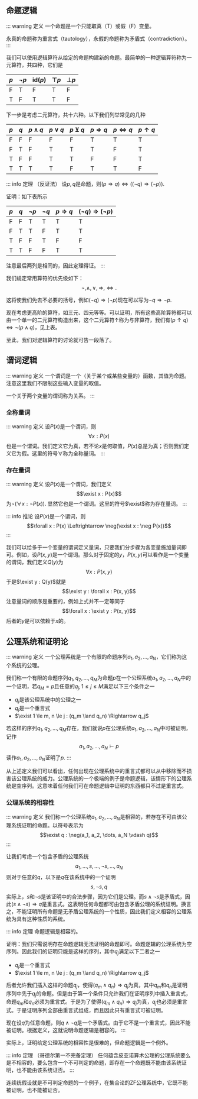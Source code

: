
## 命题逻辑

::: warning 定义
一个命题是一个只能取真（T）或假（F）变量。

永真的命题称为重言式（tautology），永假的命题称为矛盾式（contradiction）。
:::

我们可以使用逻辑算符从给定的命题构建新的命题。最简单的一种逻辑算符称为一元算符，共四种，它们是

| $p$ | $\neg p$ | $\mathrm{id}(p)$ | $\top p$ | $\bot p$ |
|--|--|--|--|--|
| F | T | F | T | F |
| T | F | T | T | F |

下一步是考虑二元算符，共十六种。以下我们列举常见的几种

| $p$ | $q$ | $p \land q$ | $p \lor q$ | $p \veebar q$ | $p \Rightarrow q$ | $p \Leftrightarrow q$ | $p \uparrow q$ |
|--|--|--|--|--|--|--|--|
| F | F | F | F | F | T | T | T |
| F | T | F | T | T | T | F | T |
| T | F | F | T | T | F | F | T |
| T | T | T | T | F | T | T | F |

::: info 定理 （反证法）
设$p, q$是命题，则$(p \Rightarrow q) \Leftrightarrow ((\neg q) \Rightarrow (\neg p))$.

证明：如下表所示

| $p$ | $q$ | $\neg p$ | $\neg q$ | $p \Rightarrow q$ | $(\neg q) \Rightarrow (\neg p)$ |
|--|--|--|--|--|--|
| F | F | T | T | T | T |
| F | T | T | F | T | T |
| T | F | F | T | F | F |
| T | T | F | F | T | T |

注意最后两列是相同的，因此定理得证。
:::

我们规定常用算符的优先级如下：
$$\neg, \land, \lor, \Rightarrow, \Leftrightarrow.$$

这将使我们免去不必要的括号，例如$(\neg q) \Rightarrow (\neg p)$现在可以写为$\neg q \Rightarrow \neg p$.

现在考虑更高阶的算符，如三元、四元等等。可以证明，所有这些高阶算符都可以由一个单一的二元算符构造出来，这个二元算符$\uparrow$称为与非算符，我们有$(p \uparrow q) \Leftrightarrow \neg(p \land q)$，见上表。

至此，我们对逻辑算符的讨论就可告一段落了。

## 谓词逻辑

::: warning 定义
一个谓词是一个（关于某个或某些变量的）函数，其值为命题。注意这里我们不限制这些输入变量的取值。

一个关于两个变量的谓词称为关系。
:::

### 全称量词

::: warning 定义
设$P(x)$是一个谓词，则
$$\forall x: P(x)$$
也是一个谓词。我们定义它为真，若不论$x$是何取值，$P(x)$总是为真；否则我们定义它为假。这里的符号$\forall$称为全称量词。
:::

### 存在量词

::: warning 定义
设$P(x)$是一个谓词，我们定义
$$\exist x : P(x)$$
为$\neg(\forall x: \neg P(x))$. 显然它也是一个谓词。这里的符号$\exist$称为存在量词。
:::

::: info 推论
设$P(x)$是一个谓词，则
$$\forall x : P(x) \Leftrightarrow \neg(\exist x : \neg P(x))$$
:::

我们可以给多于一个变量的谓词定义量词，只要我们分步骤为各变量施加量词即可。例如，设$P(x, y)$是一个谓词。那么对于固定的$y$，$P(x, y)$可以看作是一个变量的谓词，我们定义$Q(y)$为
$$\forall x : P(x, y)$$
于是$\exist y : Q(y)$就是
$$\exist y : \forall x : P(x, y)$$
注意量词的顺序是重要的，例如上式并不一定等同于
$$\forall x : \exist y : P(x, y)$$
后者的$y$是可以依赖于$x$的。

## 公理系统和证明论

::: warning 定义
一个公理系统是一个有限的命题序列$a_1, a_2, \dots, a_N$，它们称为这个系统的公理。

我们称一个有限的命题序列$q_1, q_2, \dots, q_M$为命题$p$在一个公理系统$a_1, a_2, \dots, a_N$中的一个证明，若$q_M = p$且任意的$q_j, 1 \le j \le M$满足以下三个条件之一
- $q_j$是该公理系统中的公理之一
- $q_j$是一个重言式
- $\exist 1 \le m, n \le j : (q_m \land q_n) \Rightarrow q_j$

若这样的序列$q_1, q_2, \dots, q_M$存在，我们就说$p$在公理系统$a_1, a_2, \dots, a_N$中可被证明，记作
$$a_1, a_2, \dots, a_N \vdash p$$
读作$a_1, a_2, \dots, a_N$证明了$p$.
:::

从上述定义我们可以看出，任何出现在公理系统中的重言式都可以从中移除而不损害该公理系统的威力。公理系统的一个极端的例子是命题逻辑，该情形下的公理系统是空序列。这意味着任何我们可在命题逻辑中证明的东西都只不过是重言式。

### 公理系统的相容性

::: warning 定义
我们称一个公理系统$a_1, a_2, \dots, a_N$是相容的，若存在不可由该公理系统证明的命题。以符号表示为
$$\exist q : \neg(a_1, a_2, \dots, a_N \vdash q)$$
:::

让我们考虑一个包含矛盾的公理系统
$$a_1, \dots, s, \dots, \neg s, \dots, a_N$$
则对于任意的$q$，以下是$q$在该系统中的一个证明
$$s, \neg s, q$$
实际上，$s$和$\neg s$是该证明中的合法步骤，因为它们是公理。而$s \land  \neg s$是矛盾式，因此$(s \land  \neg s) \Rightarrow q$是重言式。这表明任何命题都可由包含矛盾公理的系统证明。换言之，不能证明所有命题是无矛盾公理系统的一个性质，因此我们定义相容的公理系统为具有这种性质的系统。

::: info 定理
命题逻辑是相容的。

证明：我们只需说明存在命题逻辑无法证明的命题即可。命题逻辑的公理系统为空序列。因此我们的证明只能是这样的序列，其中$q_j$满足以下二者之一
- $q_j$是一个重言式
- $\exist 1 \le m, n \le j : (q_m \land q_n) \Rightarrow q_j$

后者允许我们插入这样的命题$q_j$，使得$(q_m \land q_n) \Rightarrow q_j$为真，其中$q_m$和$q_n$是证明序列中先于$q_j$的命题。但是由于第一个条件只允许我们在证明序列中插入重言式，命题$q_m$和$q_n$必须为重言式。于是为了使得$(q_m \land q_n) \Rightarrow q_j$为真，$q_j$也必须是重言式。于是证明序列全部由重言式组成，而且因此只有重言式可被证明。

现在设$q$为任意命题，则$q \land \neg q$是一个矛盾式。由于它不是一个重言式，因此不能被证明。根据定义，这就说明命题逻辑是相容的。
:::

实际上，证明给定公理系统的相容性是很难的，但命题逻辑是一个例外。

::: info 定理 （哥德尔第一不完备定理）
任何蕴含皮亚诺算术公理的公理系统要么是不相容的，要么包含一个不可判定的命题，即存在一个命题既不能由该系统证明，也不能由该系统证否。
:::

连续统假设就是不可判定命题的一个例子，在集合论的ZF公理系统中，它既不能被证明，也不能被证否。
